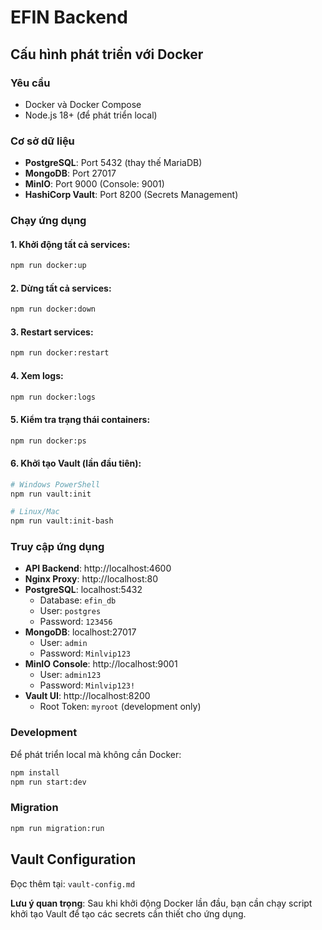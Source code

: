 # EFIN Backend

## Cấu hình phát triển với Docker

### Yêu cầu
- Docker và Docker Compose
- Node.js 18+ (để phát triển local)

### Cơ sở dữ liệu
- **PostgreSQL**: Port 5432 (thay thế MariaDB)
- **MongoDB**: Port 27017
- **MinIO**: Port 9000 (Console: 9001)
- **HashiCorp Vault**: Port 8200 (Secrets Management)

### Chạy ứng dụng

#### 1. Khởi động tất cả services:
```bash
npm run docker:up
```

#### 2. Dừng tất cả services:
```bash
npm run docker:down
```

#### 3. Restart services:
```bash
npm run docker:restart
```

#### 4. Xem logs:
```bash
npm run docker:logs
```

#### 5. Kiểm tra trạng thái containers:
```bash
npm run docker:ps
```

#### 6. Khởi tạo Vault (lần đầu tiên):
```bash
# Windows PowerShell
npm run vault:init

# Linux/Mac
npm run vault:init-bash
```

### Truy cập ứng dụng
- **API Backend**: http://localhost:4600
- **Nginx Proxy**: http://localhost:80
- **PostgreSQL**: localhost:5432
  - Database: `efin_db`
  - User: `postgres`
  - Password: `123456`
- **MongoDB**: localhost:27017
  - User: `admin`
  - Password: `Minlvip123`
- **MinIO Console**: http://localhost:9001
  - User: `admin123`
  - Password: `Minlvip123!`
- **Vault UI**: http://localhost:8200
  - Root Token: `myroot` (development only)

### Development
Để phát triển local mà không cần Docker:
```bash
npm install
npm run start:dev
```

### Migration
```bash
npm run migration:run
```

## Vault Configuration

Đọc thêm tại: `vault-config.md`

**Lưu ý quan trọng**: Sau khi khởi động Docker lần đầu, bạn cần chạy script khởi tạo Vault để tạo các secrets cần thiết cho ứng dụng.

